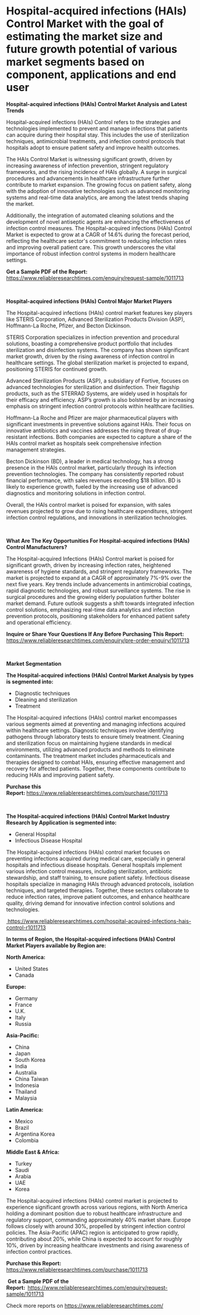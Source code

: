 <p><h1>Hospital-acquired infections (HAIs) Control Market with the goal of estimating the market size and future growth potential of various market segments based on component, applications and end user</h1></p><p><strong>Hospital-acquired infections (HAIs) Control Market Analysis and Latest Trends</strong></p>
<p><p>Hospital-acquired infections (HAIs) Control refers to the strategies and technologies implemented to prevent and manage infections that patients can acquire during their hospital stay. This includes the use of sterilization techniques, antimicrobial treatments, and infection control protocols that hospitals adopt to ensure patient safety and improve health outcomes.</p><p>The HAIs Control Market is witnessing significant growth, driven by increasing awareness of infection prevention, stringent regulatory frameworks, and the rising incidence of HAIs globally. A surge in surgical procedures and advancements in healthcare infrastructure further contribute to market expansion. The growing focus on patient safety, along with the adoption of innovative technologies such as advanced monitoring systems and real-time data analytics, are among the latest trends shaping the market.</p><p>Additionally, the integration of automated cleaning solutions and the development of novel antiseptic agents are enhancing the effectiveness of infection control measures. The Hospital-acquired infections (HAIs) Control Market is expected to grow at a CAGR of 14.6% during the forecast period, reflecting the healthcare sector's commitment to reducing infection rates and improving overall patient care. This growth underscores the vital importance of robust infection control systems in modern healthcare settings.</p></p>
<p><strong>Get a Sample PDF of the Report:&nbsp;</strong> <a href="https://www.reliableresearchtimes.com/enquiry/request-sample/1011713?utm_campaign=3028&utm_medium=2&utm_source=Github&utm_content=ia&utm_term=11032025&utm_id=hospital-acquired-infections-hais-control">https://www.reliableresearchtimes.com/enquiry/request-sample/1011713</a></p>
<p>&nbsp;</p>
<p><strong>Hospital-acquired infections (HAIs) Control Major Market Players</strong></p>
<p><p>The Hospital-acquired infections (HAIs) control market features key players like STERIS Corporation, Advanced Sterilization Products Division (ASP), Hoffmann-La Roche, Pfizer, and Becton Dickinson. </p><p>STERIS Corporation specializes in infection prevention and procedural solutions, boasting a comprehensive product portfolio that includes sterilization and disinfection systems. The company has shown significant market growth, driven by the rising awareness of infection control in healthcare settings. The global sterilization market is projected to expand, positioning STERIS for continued growth.</p><p>Advanced Sterilization Products (ASP), a subsidiary of Fortive, focuses on advanced technologies for sterilization and disinfection. Their flagship products, such as the STERRAD Systems, are widely used in hospitals for their efficacy and efficiency. ASP’s growth is also bolstered by an increasing emphasis on stringent infection control protocols within healthcare facilities.</p><p>Hoffmann-La Roche and Pfizer are major pharmaceutical players with significant investments in preventive solutions against HAIs. Their focus on innovative antibiotics and vaccines addresses the rising threat of drug-resistant infections. Both companies are expected to capture a share of the HAIs control market as hospitals seek comprehensive infection management strategies.</p><p>Becton Dickinson (BD), a leader in medical technology, has a strong presence in the HAIs control market, particularly through its infection prevention technologies. The company has consistently reported robust financial performance, with sales revenues exceeding $18 billion. BD is likely to experience growth, fueled by the increasing use of advanced diagnostics and monitoring solutions in infection control.</p><p>Overall, the HAIs control market is poised for expansion, with sales revenues projected to grow due to rising healthcare expenditures, stringent infection control regulations, and innovations in sterilization technologies.</p></p>
<p>&nbsp;</p>
<p><strong>What Are The Key Opportunities For Hospital-acquired infections (HAIs) Control Manufacturers?</strong></p>
<p><p>The Hospital-acquired Infections (HAIs) Control market is poised for significant growth, driven by increasing infection rates, heightened awareness of hygiene standards, and stringent regulatory frameworks. The market is projected to expand at a CAGR of approximately 7%-9% over the next five years. Key trends include advancements in antimicrobial coatings, rapid diagnostic technologies, and robust surveillance systems. The rise in surgical procedures and the growing elderly population further bolster market demand. Future outlook suggests a shift towards integrated infection control solutions, emphasizing real-time data analytics and infection prevention protocols, positioning stakeholders for enhanced patient safety and operational efficiency.</p></p>
<p><strong>Inquire or Share Your Questions If Any Before Purchasing This Report:</strong> <a href="https://www.reliableresearchtimes.com/enquiry/pre-order-enquiry/1011713?utm_campaign=3028&utm_medium=2&utm_source=Github&utm_content=ia&utm_term=11032025&utm_id=hospital-acquired-infections-hais-control">https://www.reliableresearchtimes.com/enquiry/pre-order-enquiry/1011713</a></p>
<p>&nbsp;</p>
<p><strong>Market Segmentation</strong></p>
<p><strong>The Hospital-acquired infections (HAIs) Control Market Analysis by types is segmented into:</strong></p>
<p><ul><li>Diagnostic techniques</li><li>Dleaning and sterilization</li><li>Treatment</li></ul></p>
<p><p>The Hospital-acquired infections (HAIs) control market encompasses various segments aimed at preventing and managing infections acquired within healthcare settings. Diagnostic techniques involve identifying pathogens through laboratory tests to ensure timely treatment. Cleaning and sterilization focus on maintaining hygiene standards in medical environments, utilizing advanced products and methods to eliminate contaminants. The treatment market includes pharmaceuticals and therapies designed to combat HAIs, ensuring effective management and recovery for affected patients. Together, these components contribute to reducing HAIs and improving patient safety.</p></p>
<p><strong>Purchase this Report:&nbsp;</strong><a href="https://www.reliableresearchtimes.com/purchase/1011713?utm_campaign=3028&utm_medium=2&utm_source=Github&utm_content=ia&utm_term=11032025&utm_id=hospital-acquired-infections-hais-control">https://www.reliableresearchtimes.com/purchase/1011713</a></p>
<p>&nbsp;</p>
<p><strong>The Hospital-acquired infections (HAIs) Control Market Industry Research by Application is segmented into:</strong></p>
<p><ul><li>General Hospital</li><li>Infectious Disease Hospital</li></ul></p>
<p><p>The Hospital-acquired infections (HAIs) control market focuses on preventing infections acquired during medical care, especially in general hospitals and infectious disease hospitals. General hospitals implement various infection control measures, including sterilization, antibiotic stewardship, and staff training, to ensure patient safety. Infectious disease hospitals specialize in managing HAIs through advanced protocols, isolation techniques, and targeted therapies. Together, these sectors collaborate to reduce infection rates, improve patient outcomes, and enhance healthcare quality, driving demand for innovative infection control solutions and technologies.</p></p>
<p><a href="https://www.reliableresearchtimes.com/hospital-acquired-infections-hais-control-r1011713?utm_campaign=3028&utm_medium=2&utm_source=Github&utm_content=ia&utm_term=11032025&utm_id=hospital-acquired-infections-hais-control">&nbsp;https://www.reliableresearchtimes.com/hospital-acquired-infections-hais-control-r1011713</a></p>
<p><strong>In terms of Region, the Hospital-acquired infections (HAIs) Control Market Players available by Region are:</strong></p>
<p>
    <p> <strong> North America: </strong>
        <ul>
            <li>United States</li>
            <li>Canada</li>
        </ul>
        </p> 
    <p> <strong> Europe: </strong>
        <ul>
            <li>Germany</li>
            <li>France</li>
            <li>U.K.</li>
            <li>Italy</li>
            <li>Russia</li>
        </ul>
        </p> 
    <p> <strong> Asia-Pacific: </strong>
        <ul>
            <li>China</li>
            <li>Japan</li>
            <li>South Korea</li>
            <li>India</li>
            <li>Australia</li>
            <li>China Taiwan</li>
            <li>Indonesia</li>
            <li>Thailand</li>
            <li>Malaysia</li>
        </ul>
        </p> 
    <p> <strong> Latin America: </strong>
        <ul>
            <li>Mexico</li>
            <li>Brazil</li>
            <li>Argentina Korea</li>
            <li>Colombia</li>
        </ul>
        </p> 
    <p> <strong> Middle East & Africa: </strong>
        <ul>
            <li>Turkey</li>
            <li>Saudi</li>
            <li>Arabia</li>
            <li>UAE</li>
            <li>Korea</li>
        </ul>
    </p>
    </p>
<p><p>The Hospital-acquired infections (HAIs) control market is projected to experience significant growth across various regions, with North America holding a dominant position due to robust healthcare infrastructure and regulatory support, commanding approximately 40% market share. Europe follows closely with around 30%, propelled by stringent infection control policies. The Asia-Pacific (APAC) region is anticipated to grow rapidly, contributing about 20%, while China is expected to account for roughly 10%, driven by increasing healthcare investments and rising awareness of infection control practices.</p></p>
<p><strong>Purchase this Report: </strong><a href="https://www.reliableresearchtimes.com/purchase/1011713?utm_campaign=3028&utm_medium=2&utm_source=Github&utm_content=ia&utm_term=11032025&utm_id=hospital-acquired-infections-hais-control">https://www.reliableresearchtimes.com/purchase/1011713</a></p>
<p>&nbsp;<strong>Get a Sample PDF of the Report:&nbsp;&nbsp;</strong><a href="https://www.reliableresearchtimes.com/enquiry/request-sample/1011713?utm_campaign=3028&utm_medium=2&utm_source=Github&utm_content=ia&utm_term=11032025&utm_id=hospital-acquired-infections-hais-control">https://www.reliableresearchtimes.com/enquiry/request-sample/1011713</a></p>
<p><strong></strong></p>
<p>Check more reports on <a href="https://www.reliableresearchtimes.com/?utm_campaign=3028&utm_medium=2&utm_source=Github&utm_content=ia&utm_term=11032025&utm_id=hospital-acquired-infections-hais-control">https://www.reliableresearchtimes.com/</a></p>